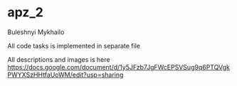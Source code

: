 # apz_2
Buleshnyi Mykhailo

All code tasks is implemented in separate file

All descriptions and images is here https://docs.google.com/document/d/1y5JFzb7JgFWcEPSVSug9q6PTQVgkPWYXSzHHtfaUoWM/edit?usp=sharing
